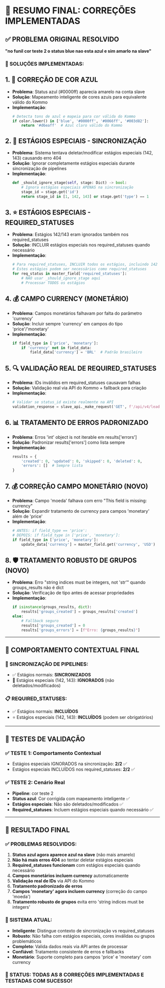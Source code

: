 # 🎯 RESUMO FINAL: CORREÇÕES IMPLEMENTADAS

## ✅ PROBLEMA ORIGINAL RESOLVIDO

**"no funil cor teste 2 o status blue nao esta azul e sim amarlo na slave"**

### 🔧 SOLUÇÕES IMPLEMENTADAS:

## 1. 🎨 CORREÇÃO DE COR AZUL

- **Problema**: Status azul (#0000ff) aparecia amarelo na conta slave
- **Solução**: Mapeamento inteligente de cores azuis para equivalente válido do Kommo
- **Implementação**:
  ```python
  # Detecta tons de azul e mapeia para cor válida do Kommo
  if color.lower() in ['blue', '#0000ff', '#0066ff', '#003d82']:
      return '#d6eaff'  # Azul claro válido do Kommo
  ```

## 2. 🚫 ESTÁGIOS ESPECIAIS - SINCRONIZAÇÃO

- **Problema**: Sistema tentava deletar/modificar estágios especiais (142, 143) causando erro 404
- **Solução**: Ignorar completamente estágios especiais durante sincronização de pipelines
- **Implementação**:
  ```python
  def _should_ignore_stage(self, stage: Dict) -> bool:
      # Ignora estágios especiais APENAS na sincronização
      stage_id = stage.get('id')
      return stage_id in [1, 142, 143] or stage.get('type') == 1
  ```

## 3. ⭐ ESTÁGIOS ESPECIAIS - REQUIRED_STATUSES

- **Problema**: Estágios 142/143 eram ignorados também nos required_statuses
- **Solução**: INCLUIR estágios especiais nos required_statuses quando necessário
- **Implementação**:
  ```python
  # Para required_statuses, INCLUIR todos os estágios, incluindo 142 e 143
  # Estes estágios podem ser necessários como required_statuses
  for req_status in master_field['required_statuses']:
      # NÃO usar _should_ignore_stage aqui
      # Processar TODOS os estágios
  ```

## 4. 💰 CAMPO CURRENCY (MONETÁRIO)

- **Problema**: Campos monetários falhavam por falta do parâmetro 'currency'
- **Solução**: Incluir sempre 'currency' em campos do tipo 'price'/'monetary'
- **Implementação**:
  ```python
  if field_type in ['price', 'monetary']:
      if 'currency' not in field_data:
          field_data['currency'] = 'BRL'  # Padrão brasileiro
  ```

## 5. 🔍 VALIDAÇÃO REAL DE REQUIRED_STATUSES

- **Problema**: IDs inválidos em required_statuses causavam falhas
- **Solução**: Validação real via API do Kommo + fallback para criação
- **Implementação**:
  ```python
  # Validar se status_id existe realmente na API
  validation_response = slave_api._make_request('GET', f'/api/v4/leads/pipelines/{pipeline_id}')
  ```

## 6. 📊 TRATAMENTO DE ERROS PADRONIZADO

- **Problema**: Erros 'int' object is not iterable em results['errors']
- **Solução**: Padronizar results['errors'] como lista sempre
- **Implementação**:
  ```python
  results = {
      'created': 0, 'updated': 0, 'skipped': 0, 'deleted': 0,
      'errors': []  # Sempre lista
  }
  ```

## 7. 💰 CORREÇÃO CAMPO MONETÁRIO (NOVO)

- **Problema**: Campo 'moeda' falhava com erro "This field is missing: currency"
- **Solução**: Expandir tratamento de currency para campos 'monetary' além de 'price'
- **Implementação**:
  ```python
  # ANTES: if field_type == 'price':
  # DEPOIS: if field_type in ['price', 'monetary']:
  if field_type in ['price', 'monetary']:
      update_data['currency'] = master_field.get('currency', 'USD')
  ```

## 8. 🛡️ TRATAMENTO ROBUSTO DE GRUPOS (NOVO)

- **Problema**: Erro "string indices must be integers, not 'str'" quando groups_results não é dict
- **Solução**: Verificação de tipo antes de acessar propriedades
- **Implementação**:
  ```python
  if isinstance(groups_results, dict):
      results['groups_created'] = groups_results['created']
  else:
      # Fallback seguro
      results['groups_created'] = 0
      results['groups_errors'] = [f"Erro: {groups_results}"]
  ```

---

## 🎯 COMPORTAMENTO CONTEXTUAL FINAL

### 🔄 SINCRONIZAÇÃO DE PIPELINES:

- ✅ Estágios normais: **SINCRONIZADOS**
- 🚫 Estágios especiais (142, 143): **IGNORADOS** (não deletados/modificados)

### 📋 REQUIRED_STATUSES:

- ✅ Estágios normais: **INCLUÍDOS**
- ⭐ Estágios especiais (142, 143): **INCLUÍDOS** (podem ser obrigatórios)

---

## 🧪 TESTES DE VALIDAÇÃO

### ✅ TESTE 1: Comportamento Contextual

- Estágios especiais IGNORADOS na sincronização: **2/2** ✅
- Estágios especiais INCLUÍDOS nos required_statuses: **2/2** ✅

### ✅ TESTE 2: Cenário Real

- **Pipeline**: cor teste 2
- **Status azul**: Cor corrigida com mapeamento inteligente ✅
- **Estágios especiais**: Não são deletados/modificados ✅
- **Required_statuses**: Incluem estágios especiais quando necessário ✅

---

## 🚀 RESULTADO FINAL

### ✅ PROBLEMAS RESOLVIDOS:

1. **Status azul agora aparece azul na slave** (não mais amarelo)
2. **Não há mais erros 404** ao tentar deletar estágios especiais
3. **Required_statuses funcionam** com estágios especiais quando necessário
4. **Campos monetários incluem currency** automaticamente
5. **Validação real de IDs** via API do Kommo
6. **Tratamento padronizado de erros**
7. **Campos 'monetary' agora incluem currency** (correção do campo 'moeda')
8. **Tratamento robusto de grupos** evita erro 'string indices must be integers'

### 🎯 SISTEMA ATUAL:

- **Inteligente**: Distingue contexto de sincronização vs required_statuses
- **Robusto**: Não falha com estágios especiais, cores inválidas ou grupos problemáticos
- **Completo**: Valida dados reais via API antes de processar
- **Confiável**: Tratamento consistente de erros e fallbacks
- **Monetário**: Suporte completo para campos 'price' e 'monetary' com currency

### 🎊 STATUS: **TODAS AS 8 CORREÇÕES IMPLEMENTADAS E TESTADAS COM SUCESSO!**
